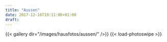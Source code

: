 ```yaml
---
title: "Aussen"
date: 2017-12-16T19:11:06+01:00
draft: 
---
```


{{< gallery dir="/images/hausfotos/aussen/" />}} {{< load-photoswipe >}}